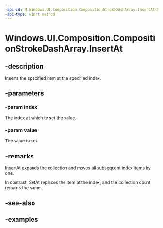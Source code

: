 ```yaml
---
-api-id: M:Windows.UI.Composition.CompositionStrokeDashArray.InsertAt(System.UInt32,System.Single)
-api-type: winrt method
---
```


<!-- Method syntax.
public void CompositionStrokeDashArray.InsertAt(UInt32 index, Single value)
-->

# Windows.UI.Composition.CompositionStrokeDashArray.InsertAt

## -description

Inserts the specified item at the specified index.



## -parameters
### -param index

The index at which to set the value.

### -param value

The value to set.

## -remarks

InsertAt expands the collection and moves all subsequent index items by one.

In contrast, SetAt replaces the item at the index, and the collection count remains the same.

## -see-also

## -examples

